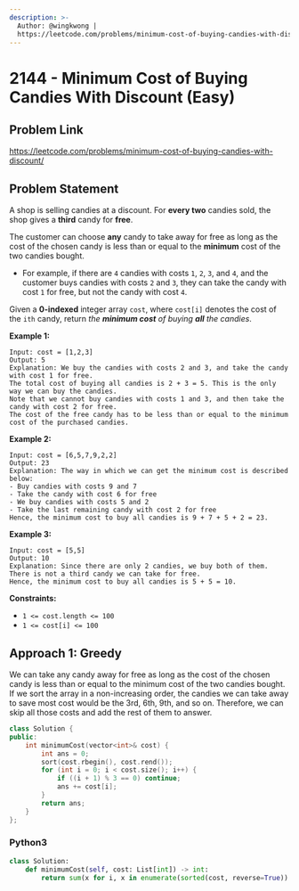 ```yaml
---
description: >-
  Author: @wingkwong |
  https://leetcode.com/problems/minimum-cost-of-buying-candies-with-discount/
---
```


# 2144 - Minimum Cost of Buying Candies With Discount (Easy)

## Problem Link

https://leetcode.com/problems/minimum-cost-of-buying-candies-with-discount/

## Problem Statement

A shop is selling candies at a discount. For **every two** candies sold, the shop gives a **third** candy for **free**.

The customer can choose **any** candy to take away for free as long as the cost of the chosen candy is less than or equal to the **minimum** cost of the two candies bought.

* For example, if there are `4` candies with costs `1`, `2`, `3`, and `4`, and the customer buys candies with costs `2` and `3`, they can take the candy with cost `1` for free, but not the candy with cost `4`.

Given a **0-indexed** integer array `cost`, where `cost[i]` denotes the cost of the `ith` candy, return _the **minimum cost** of buying **all** the candies_.

**Example 1:**

```
Input: cost = [1,2,3]
Output: 5
Explanation: We buy the candies with costs 2 and 3, and take the candy with cost 1 for free.
The total cost of buying all candies is 2 + 3 = 5. This is the only way we can buy the candies.
Note that we cannot buy candies with costs 1 and 3, and then take the candy with cost 2 for free.
The cost of the free candy has to be less than or equal to the minimum cost of the purchased candies.
```

**Example 2:**

```
Input: cost = [6,5,7,9,2,2]
Output: 23
Explanation: The way in which we can get the minimum cost is described below:
- Buy candies with costs 9 and 7
- Take the candy with cost 6 for free
- We buy candies with costs 5 and 2
- Take the last remaining candy with cost 2 for free
Hence, the minimum cost to buy all candies is 9 + 7 + 5 + 2 = 23.
```

**Example 3:**

```
Input: cost = [5,5]
Output: 10
Explanation: Since there are only 2 candies, we buy both of them. There is not a third candy we can take for free.
Hence, the minimum cost to buy all candies is 5 + 5 = 10.
```

**Constraints:**

* `1 <= cost.length <= 100`
* `1 <= cost[i] <= 100`

## Approach 1: Greedy

We can take any candy away for free as long as the cost of the chosen candy is less than or equal to the minimum cost of the two candies bought. If we sort the array in a non-increasing order, the candies we can take away to save most cost would be the 3rd, 6th, 9th, and so on. Therefore, we can skip all those costs and add the rest of them to answer.

<SolutionAuthor name="@wingkwong"/>

```cpp
class Solution {
public:
    int minimumCost(vector<int>& cost) {
        int ans = 0;
        sort(cost.rbegin(), cost.rend());
        for (int i = 0; i < cost.size(); i++) {
            if ((i + 1) % 3 == 0) continue;
            ans += cost[i];
        }
        return ans;
    }
};
```

### Python3

```python
class Solution:
    def minimumCost(self, cost: List[int]) -> int:
        return sum(x for i, x in enumerate(sorted(cost, reverse=True)) if (i + 1) % 3)
```
